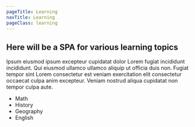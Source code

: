 ```yaml
---
pageTitle: Learning
navTitle: Learning
pageClass: learning
---
```


## Here will be a SPA for various learning topics
Ipsum eiusmod ipsum excepteur cupidatat dolor Lorem fugiat incididunt incididunt. Qui eiusmod ullamco ullamco aliquip ut officia duis non. Fugiat tempor sint Lorem consectetur est veniam exercitation elit consectetur occaecat culpa anim excepteur. Veniam nostrud aliqua cupidatat non tempor culpa aute.

<div class="spa-container">
    <aside class="spa-menu" id="aside-menu">
            <ul>
                <li data-content="content1">Math</li>
                <li data-content="content2">History</li>
                <li data-content="content3">Geography</li>
                <li data-content="content4">English</li>
            </ul>
    </aside>

<main class="spa-content" id="main-content">
        <!-- The content will be loaded here -->
    </main>
</div>